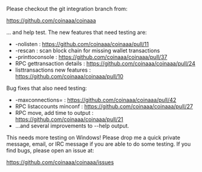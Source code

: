 Please checkout the git integration branch from:

https://github.com/coinaaa/coinaaa

... and help test.  The new features that need testing are:

* -nolisten : https://github.com/coinaaa/coinaaa/pull/11
* -rescan : scan block chain for missing wallet transactions
* -printtoconsole : https://github.com/coinaaa/coinaaa/pull/37
* RPC gettransaction details : https://github.com/coinaaa/coinaaa/pull/24
* listtransactions new features : https://github.com/coinaaa/coinaaa/pull/10

Bug fixes that also need testing:

* -maxconnections= : https://github.com/coinaaa/coinaaa/pull/42
* RPC listaccounts minconf : https://github.com/coinaaa/coinaaa/pull/27
* RPC move, add time to output : https://github.com/coinaaa/coinaaa/pull/21
* ...and several improvements to --help output.

This needs more testing on Windows!  Please drop me a quick private message, email, or IRC message if you are able to do some testing.  If you find bugs, please open an issue at:

https://github.com/coinaaa/coinaaa/issues
